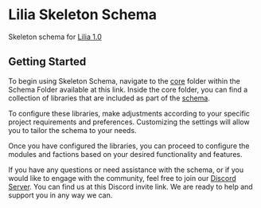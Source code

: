 # Lilia Skeleton Schema
 
Skeleton schema for [Lilia 1.0](https://github.com/bleonheart/Lilia)

## Getting Started

To begin using Skeleton Schema, navigate to the [core](https://github.com/bleonheart/Lilia-Skeleton-Schema/tree/main/schema/core) folder within the Schema Folder available at this link. Inside the core folder, you can find a collection of libraries that are included as part of the [schema](https://github.com/bleonheart/Lilia-Skeleton-Schema/tree/main/schema/).

To configure these libraries, make adjustments according to your specific project requirements and preferences. Customizing the settings will allow you to tailor the schema to your needs.

Once you have configured the libraries, you can proceed to configure the modules and factions based on your desired functionality and features.

If you have any questions or need assistance with the schema, or if you would like to engage with the community, feel free to join our [Discord Server](https://discord.gg/RTcVq92HsH). You can find us at this Discord invite link. We are ready to help and support you in any way we can.
